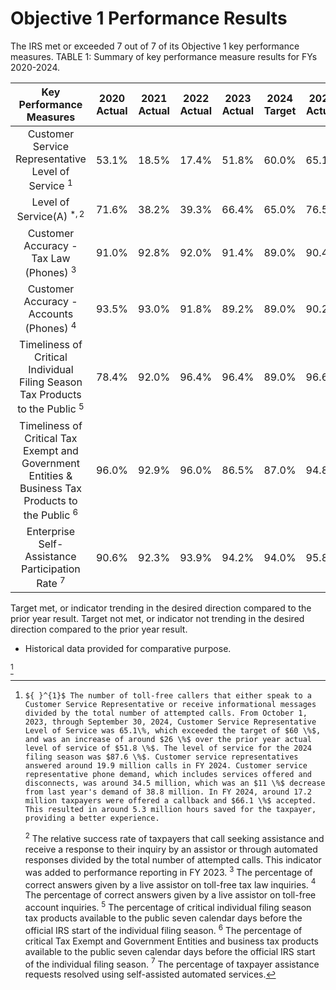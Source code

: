 # Objective 1 Performance Results 

The IRS met or exceeded 7 out of 7 of its Objective 1 key performance measures.
TABLE 1: Summary of key performance measure results for FYs 2020-2024.

| Key Performance Measures | 2020 <br> Actual | 2021 <br> Actual | 2022 <br> Actual | 2023 <br> Actual | 2024 <br> Target | 2024 <br> Actual |
| :--: | :--: | :--: | :--: | :--: | :--: | :--: |
| Customer Service Representative Level of Service ${ }^{1}$ | $53.1 \%$ | $18.5 \%$ | $17.4 \%$ | $51.8 \%$ | $60.0 \%$ | $65.1 \%$ |
| Level of Service(A) ${ }^{*, 2}$ | $71.6 \%$ | $38.2 \%$ | $39.3 \%$ | $66.4 \%$ | $65.0 \%$ | $76.5 \%$ |
| Customer Accuracy - Tax Law (Phones) ${ }^{3}$ | $91.0 \%$ | $92.8 \%$ | $92.0 \%$ | $91.4 \%$ | $89.0 \%$ | $90.4 \%$ |
| Customer Accuracy - Accounts (Phones) ${ }^{4}$ | $93.5 \%$ | $93.0 \%$ | $91.8 \%$ | $89.2 \%$ | $89.0 \%$ | $90.2 \%$ |
| Timeliness of Critical Individual Filing Season Tax Products to the Public ${ }^{5}$ | $78.4 \%$ | $92.0 \%$ | $96.4 \%$ | $96.4 \%$ | $89.0 \%$ | $96.6 \%$ |
| Timeliness of Critical Tax Exempt and Government Entities \& Business Tax Products to the Public ${ }^{6}$ | $96.0 \%$ | $92.9 \%$ | $96.0 \%$ | $86.5 \%$ | $87.0 \%$ | $94.8 \%$ |
| Enterprise Self-Assistance Participation Rate ${ }^{7}$ | $90.6 \%$ | $92.3 \%$ | $93.9 \%$ | $94.2 \%$ | $94.0 \%$ | $95.8 \%$ |

Target met, or indicator trending in the desired direction compared to the prior year result.
Target not met, or indicator not trending in the desired direction compared to the prior year result.

* Historical data provided for comparative purpose.

[^0]
[^0]:    ${ }^{1}$ The number of toll-free callers that either speak to a Customer Service Representative or receive informational messages divided by the total number of attempted calls. From October 1, 2023, through September 30, 2024, Customer Service Representative Level of Service was 65.1\%, which exceeded the target of $60 \%$, and was an increase of around $26 \%$ over the prior year actual level of service of $51.8 \%$. The level of service for the 2024 filing season was $87.6 \%$. Customer service representatives answered around 19.9 million calls in FY 2024. Customer service representative phone demand, which includes services offered and disconnects, was around 34.5 million, which was an $11 \%$ decrease from last year's demand of 38.8 million. In FY 2024, around 17.2 million taxpayers were offered a callback and $66.1 \%$ accepted. This resulted in around 5.3 million hours saved for the taxpayer, providing a better experience.
    ${ }^{2}$ The relative success rate of taxpayers that call seeking assistance and receive a response to their inquiry by an assistor or through automated responses divided by the total number of attempted calls. This indicator was added to performance reporting in FY 2023.
    ${ }^{3}$ The percentage of correct answers given by a live assistor on toll-free tax law inquiries.
    ${ }^{4}$ The percentage of correct answers given by a live assistor on toll-free account inquiries.
    ${ }^{5}$ The percentage of critical individual filing season tax products available to the public seven calendar days before the official IRS start of the individual filing season.
    ${ }^{6}$ The percentage of critical Tax Exempt and Government Entities and business tax products available to the public seven calendar days before the official IRS start of the individual filing season.
    ${ }^{7}$ The percentage of taxpayer assistance requests resolved using self-assisted automated services.